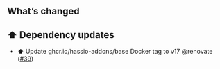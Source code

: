 ## What’s changed

## ⬆️ Dependency updates

- ⬆️ Update ghcr.io/hassio-addons/base Docker tag to v17 @renovate ([#39](https://github.com/hassio-addons/addon-radarr/pull/39))
